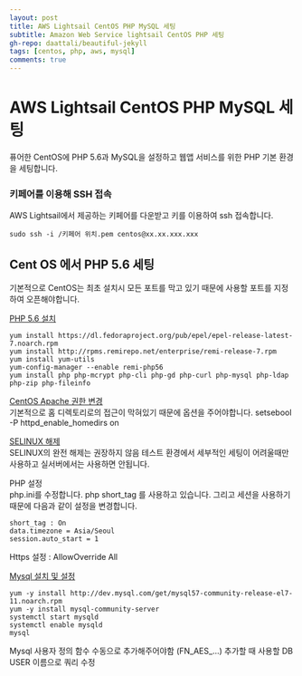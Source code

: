 ```yaml
---
layout: post
title: AWS Lightsail CentOS PHP MySQL 세팅
subtitle: Amazon Web Service lightsail CentOS PHP 세팅
gh-repo: daattali/beautiful-jekyll
tags: [centos, php, aws, mysql]
comments: true
---
```


# AWS Lightsail CentOS PHP MySQL 세팅
퓨어한 CentOS에 PHP 5.6과 MySQL을 설정하고 웹앱 서비스를 위한 PHP 기본 환경을 세팅합니다.

### 키페어를 이용해 SSH 접속
AWS Lightsail에서 제공하는 키페어를 다운받고 키를 이용하여 ssh 접속합니다.  
  
~~~
sudo ssh -i /키페어 위치.pem centos@xx.xx.xxx.xxx
~~~
  
## Cent OS 에서 PHP 5.6 세팅
기본적으로 CentOS는 최초 설치시 모든 포트를 막고 있기 때문에 사용할 포트를 지정하여 오픈해야합니다.

[PHP 5.6 설치](https://www.tecmint.com/install-php-5-6-on-centos-7/)  
~~~
yum install https://dl.fedoraproject.org/pub/epel/epel-release-latest-7.noarch.rpm  
yum install http://rpms.remirepo.net/enterprise/remi-release-7.rpm  
yum install yum-utils  
yum-config-manager --enable remi-php56  
yum install php php-mcrypt php-cli php-gd php-curl php-mysql php-ldap php-zip php-fileinfo  
~~~  

[CentOS Apache 권한 변경](https://luckyyowu.tistory.com/139)  
기본적으로 홈 디렉토리로의 접근이 막혀있기 때문에 옵션을 주어야합니다.
setsebool -P httpd_enable_homedirs on  
 
[SELINUX 해제](https://www.lesstif.com/pages/viewpage.action?pageId=6979732)  
SELINUX의 완전 해제는 권장하지 않음 테스트 환경에서 세부적인 세팅이 어려울때만 사용하고 실서버에서는 사용하면 안됩니다.
  
PHP 설정  
php.ini를 수정합니다. php short_tag 를 사용하고 있습니다. 그리고 세션을 사용하기 때문에 다음과 같이 설정을 변경합니다.
~~~
short_tag : On
data.timezone = Asia/Seoul  
session.auto_start = 1 
~~~  

Https 설정 : AllowOverride All  

[Mysql 설치 및 설정](https://opentutorials.org/module/1701/10229)  
~~~
yum -y install http://dev.mysql.com/get/mysql57-community-release-el7-11.noarch.rpm  
yum -y install mysql-community-server  
systemctl start mysqld  
systemctl enable mysqld  
mysql  
~~~  

Mysql 사용자 정의 함수 수동으로 추가해주어야함 (FN_AES_...) 추가할 때 사용할 DB USER 이름으로 쿼리 수정  

    
